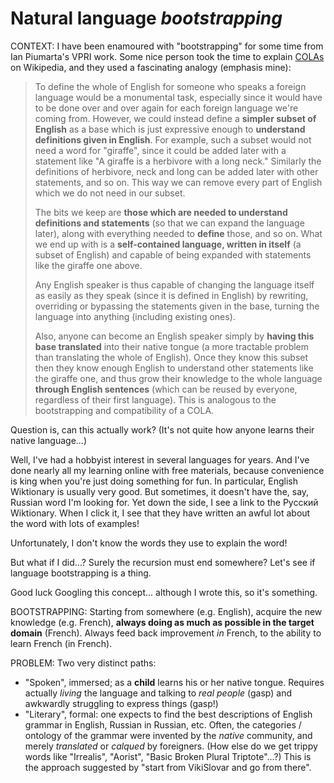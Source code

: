 # Natural language *bootstrapping*

CONTEXT: I have been enamoured with "bootstrapping" for some time from Ian Piumarta's VPRI work.
Some nice person took the time to explain [COLAs](https://en.wikipedia.org/wiki/COLA_(software_architecture))
on Wikipedia, and they used a fascinating analogy (emphasis mine):

> To define the whole of English for someone who speaks a foreign language would be a monumental task,
> especially since it would have to be done over and over again for each foreign language we're coming
> from. However, we could instead define a **simpler subset of English** as a base which is just expressive
> enough to **understand definitions given in English**. For example, such a subset would not need a word
> for "giraffe", since it could be added later with a statement like "A giraffe is a herbivore with a
> long neck." Similarly the definitions of herbivore, neck and long can be added later with other
> statements, and so on. This way we can remove every part of English which we do not need in our subset.
>
> The bits we keep are **those which are needed to understand definitions and statements** (so that we can
> expand the language later), along with everything needed to **define** those, and so on. What we end up
> with is a **self-contained language, written in itself** (a subset of English) and capable of being
> expanded with statements like the giraffe one above.
>
> Any English speaker is thus capable of changing the language itself as easily as they speak (since
> it is defined in English) by rewriting, overriding or bypassing the statements given in the base,
> turning the language into anything (including existing ones). 
>
> Also, anyone can become an English speaker simply by **having this base translated** into their native
> tongue (a more tractable problem than translating the whole of English). Once they know this subset
> then they know enough English to understand other statements like the giraffe one, and thus grow their
> knowledge to the whole language **through English sentences** (which can be reused by everyone, regardless
> of their first language). This is analogous to the bootstrapping and compatibility of a COLA.

Question is, can this actually work? (It's not quite how anyone learns their native language...)

Well, I've had a hobbyist interest in several languages for years. And
I've done nearly all my learning online with free materials, because convenience is king when you're just
doing something for fun. In particular, English Wiktionary is usually very good. But sometimes, it
doesn't have the, say, Russian word I'm looking for. Yet down the side, I see a link to the Русский Wiktionary.
When I click it, I see that they have written an awful lot about the word with lots of examples!

Unfortunately, I don't know the words they use to explain the word!

But what if I did...? Surely the recursion must end somewhere? Let's see if language bootstrapping is a thing.

Good luck Googling this concept... although I wrote this, so it's something.

BOOTSTRAPPING: Starting from somewhere (e.g. English), acquire the new knowledge (e.g. French), **always doing
as much as possible in the target domain** (French). Always feed back improvement *in* French, to the ability to
learn French (in French).

PROBLEM: Two very distinct paths:
* "Spoken", immersed; as a **child** learns his or her native tongue. Requires actually *living*
  the language and talking to *real people* (gasp) and awkwardly struggling to express things (gasp!)
* "Literary", formal: one expects to find the best descriptions of English grammar in English, Russian in
  Russian, etc. Often, the categories / ontology of the grammar were invented by the *native* community, and merely
  *translated* or *calqued* by foreigners. (How else do we get trippy words like "Irrealis", "Aorist",
  "Basic Broken Plural Triptote"...?) This is the approach suggested by "start from VikiSlovar and go from there".
  

